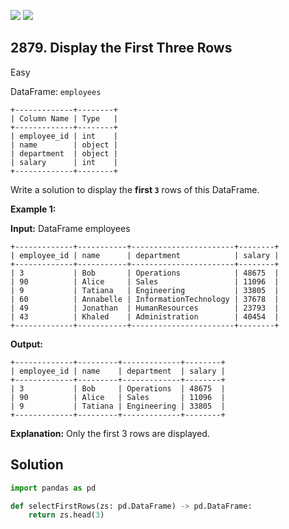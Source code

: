 [![](https://img.shields.io/github/stars/javadev/LeetCode-in-Java?label=Stars&style=flat-square)](https://github.com/javadev/LeetCode-in-Java)
[![](https://img.shields.io/github/forks/javadev/LeetCode-in-Java?label=Fork%20me%20on%20GitHub%20&style=flat-square)](https://github.com/javadev/LeetCode-in-Java/fork)

## 2879\. Display the First Three Rows

Easy

DataFrame: `employees` 

    +-------------+--------+ 
    | Column Name | Type   | 
    +-------------+--------+ 
    | employee_id | int    | 
    | name        | object | 
    | department  | object | 
    | salary      | int    | 
    +-------------+--------+

Write a solution to display the **first `3`** rows of this DataFrame.

**Example 1:**

**Input:** DataFrame employees 

    +-------------+-----------+-----------------------+--------+ 
    | employee_id | name      | department            | salary | 
    +-------------+-----------+-----------------------+--------+ 
    | 3           | Bob       | Operations            | 48675  | 
    | 90          | Alice     | Sales                 | 11096  | 
    | 9           | Tatiana   | Engineering           | 33805  | 
    | 60          | Annabelle | InformationTechnology | 37678  | 
    | 49          | Jonathan  | HumanResources        | 23793  | 
    | 43          | Khaled    | Administration        | 40454  | 
    +-------------+-----------+-----------------------+--------+

**Output:** 

    +-------------+---------+-------------+--------+ 
    | employee_id | name    | department  | salary | 
    +-------------+---------+-------------+--------+ 
    | 3           | Bob     | Operations  | 48675  | 
    | 90          | Alice   | Sales       | 11096  | 
    | 9           | Tatiana | Engineering | 33805  | 
    +-------------+---------+-------------+--------+

**Explanation:** Only the first 3 rows are displayed.

## Solution

```python
import pandas as pd

def selectFirstRows(zs: pd.DataFrame) -> pd.DataFrame:
    return zs.head(3)
```